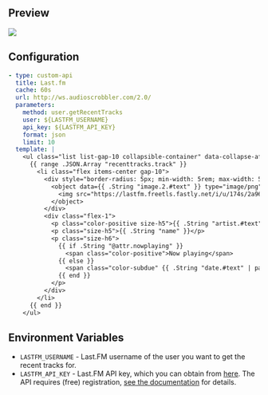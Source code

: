 ## Preview

![](preview.png)

## Configuration

```yaml
- type: custom-api
  title: Last.fm
  cache: 60s
  url: http://ws.audioscrobbler.com/2.0/
  parameters:
    method: user.getRecentTracks
    user: ${LASTFM_USERNAME}
    api_key: ${LASTFM_API_KEY}
    format: json
    limit: 10
  template: |
    <ul class="list list-gap-10 collapsible-container" data-collapse-after="5">
      {{ range .JSON.Array "recenttracks.track" }}
        <li class="flex items-center gap-10">
          <div style="border-radius: 5px; min-width: 5rem; max-width: 5rem; overflow: hidden;" class="card">
            <object data={{ .String "image.2.#text" }} type="image/png">
              <img src="https://lastfm.freetls.fastly.net/i/u/174s/2a96cbd8b46e442fc41c2b86b821562f.png" alt="Fallback">
            </object>
          </div>
          <div class="flex-1">
            <p class="color-positive size-h5">{{ .String "artist.#text" }}</p>
            <p class="size-h5">{{ .String "name" }}</p>
            <p class="size-h6">
              {{ if .String "@attr.nowplaying" }}
                <span class="color-positive">Now playing</span>
              {{ else }}
                <span class="color-subdue" {{ .String "date.#text" | parseRelativeTime "02 Jan 2006, 15:04" }}></span>
              {{ end }}
            </p>
          </div>
        </li>
      {{ end }}
    </ul>
```

## Environment Variables

- `LASTFM_USERNAME` - Last.FM username of the user you want to get the recent tracks for.
- `LASTFM_API_KEY` - Last.FM API key, which you can obtain from [here](https://www.last.fm/api/accounts). The API requires (free) registration, [see the documentation](https://www.last.fm/api) for details.
